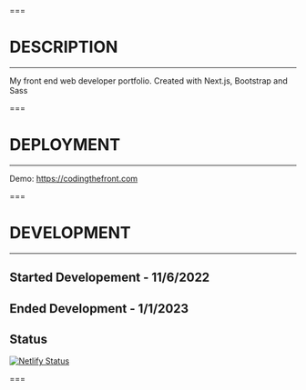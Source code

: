 ===

# DESCRIPTION

---

My front end web developer portfolio. Created with Next.js, Bootstrap and Sass

===

# DEPLOYMENT

---

Demo: https://codingthefront.com

===

# DEVELOPMENT

---

## Started Developement - 11/6/2022

## Ended Development - 1/1/2023

## Status

[![Netlify Status](https://api.netlify.com/api/v1/badges/d9ba3d23-556e-43e4-9f29-b9481220c31f/deploy-status)](https://app.netlify.com/sites/splendid-zabaione-e59fcc/deploys)

===

